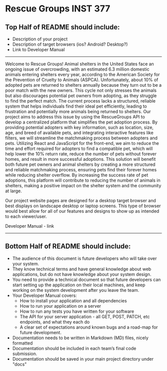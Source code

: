 # Rescue Groups INST 377
## Top Half of README should include:
- Description of your project
- Description of target browsers (ios? Android? Desktop?)
- Link to Developer Manual

------------------------------------

Welcome to Rescue Groups!
  Animal shelters in the United States face an ongoing issue of overcrowding, with an estimated 6.3 million domestic animals entering shelters every year, according to the American Society for the Prevention of Cruelty to Animals (ASPCA). Unfortunately, about 10% of adopted pets are returned to shelters annually because they turn out to be a poor match with the new owners. This cycle not only stresses the animals but also discourages potential pet owners from adopting, as they struggle to find the perfect match. The current process lacks a structured, reliable system that helps individuals find their ideal pet efficiently, leading to frustration and potentially more animals being returned to shelters.
	Our project aims to address this issue by using the RescueGroups API to develop a centralized platform that simplifies the pet adoption process. By providing potential adopters with key information, such as location, size, age, and breed of available pets, and integrating interactive features like filters, we will streamline the matchmaking process between adopters and pets. Utilizing React and JavaScript for the front-end, we aim to reduce the time and effort required for adopters to find a compatible pet, which will help lower the 10% return rate, reduce the number of pets without forever homes, and result in more successful adoptions.
	This solution will benefit both future pet owners and animal shelters by creating a more structured and reliable matchmaking process, ensuring pets find their forever homes while reducing shelter overflow. By increasing the success rate of pet adoptions, this platform will contribute to reducing the number of animals in shelters, making a positive impact on the shelter system and the community at large.

Our project website pages are designed for a desktop target browser and best displays on landscape desktop or laptop screens. This type of browser would best allow for all of our features and designs to show up as intended to each viewer/user. 

Developer Manual - link

-------------------------------------
## Bottom Half of README should include:
- The audience of this document is future developers who will take over your system.
- They know technical terms and have general knowledge about web applications, but do not have knowledge about your system design.
- You need to provide a technical document so that future developers can start setting up the application on their local machines, and keep working on the system development after you leave the team.
- Your Developer Manual covers:
  - How to install your application and all dependencies
  - How to run your application on a server
  - How to run any tests you have written for your software
  - The API for your server application - all GET, POST, PATCH, etc endpoints, and what they each do
  - A clear set of expectations around known bugs and a road-map for future development.
- Documentation needs to be written in Markdown (MD) files, nicely formatted
- Documentation should be included in each team’s final code submission.
- Documentation should be saved in your main project directory under "docs"

